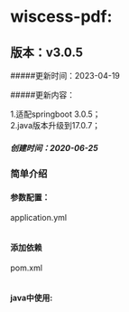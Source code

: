 # wiscess-pdf:

## 版本：v3.0.5


#####更新时间：2023-04-19

#####更新内容：

1.适配springboot 3.0.5；<br/>
2.java版本升级到17.0.7；<br/>

##### 创建时间：2020-06-25

### 简单介绍  

#### 参数配置：

application.yml
```
```

#### 添加依赖

pom.xml
```xml

```

#### java中使用:

```java
      
```



